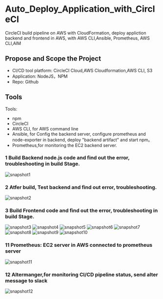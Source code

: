 # Auto_Deploy_Application_with_CircleCI
CircleCI build pipeline on AWS with CloudFormation, deploy appliction backend and frontend in AWS, with AWS CLI,Ansible, Prometheus, AWS CLI,AIM


## Propose and Scope the Project
- CI/CD tool platform: CircleCI Cloud,AWS Cloudformation,AWS CLI, S3
- Application: NodeJS，NPM
- Repo: Github


## Tools
Tools:
- npm
- CircleCI
- AWS CLI, for AWS command line
- Ansible, for Config the backend server, configure prometheus and node-exporter in backend, deploy "backend artifact" and start npm。
- Prometheus,for monitoring the EC2 backend server.
### 1 Build Backend node.js code and find out the error, troubleshooting in build Stage.
![snapshot1](https://github.com/davincizhao/Auto_Deploy_Application_with_CircleCI/blob/main/snapshot/SCREENSHOT01.png)
### 2 Atfer build, Test backend and find out error, troubleshooting.
![snapshot2](https://github.com/davincizhao/Auto_Deploy_Application_with_CircleCI/blob/main/snapshot/SCREENSHOT02.png)
### 3 Build Frontend code and find out the error, troubleshooting in build Stage.
![snapshot3](https://github.com/davincizhao/Auto_Deploy_Application_with_CircleCI/blob/main/snapshot/SCREENSHOT03.png)
![snapshot4](https://github.com/davincizhao/Auto_Deploy_Application_with_CircleCI/blob/main/snapshot/SCREENSHOT04.png)
![snapshot5](https://github.com/davincizhao/Auto_Deploy_Application_with_CircleCI/blob/main/snapshot/SCREENSHOT05.png)
![snapshot6](https://github.com/davincizhao/Auto_Deploy_Application_with_CircleCI/blob/main/snapshot/SCREENSHOT06.png)
![snapshot7](https://github.com/davincizhao/Auto_Deploy_Application_with_CircleCI/blob/main/snapshot/SCREENSHOT07.png)
![snapshot8](https://github.com/davincizhao/Auto_Deploy_Application_with_CircleCI/blob/main/snapshot/SCREENSHOT08.png)
![snapshot9](https://github.com/davincizhao/Auto_Deploy_Application_with_CircleCI/blob/main/snapshot/SCREENSHOT09.png)
![snapshot10](https://github.com/davincizhao/Auto_Deploy_Application_with_CircleCI/blob/main/snapshot/SCREENSHOT10.png)
### 11 Prometheus: EC2 server in AWS connected to prometheus server
![snapshot11](https://github.com/davincizhao/Auto_Deploy_Application_with_CircleCI/blob/main/snapshot/SCREENSHOT11.png)
### 12 Altermanger,for monitoring CI/CD pipeline status, send alter message to slack
![snapshot12](https://github.com/davincizhao/Auto_Deploy_Application_with_CircleCI/blob/main/snapshot/SCREENSHOT12.png)
